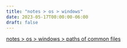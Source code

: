 ```yaml
---
title: "notes > os > windows"
date: 2023-05-17T00:00:00-06:00
draft: false
---
```


[notes > os > windows > paths of common files](paths-of-common-files.md)  
